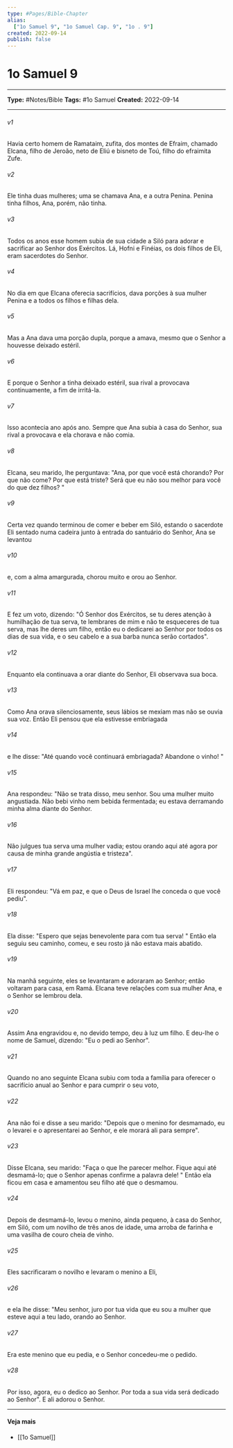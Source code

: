 ```yaml
---
type: #Pages/Bible-Chapter
alias:
  ["1o Samuel 9", "1o Samuel Cap. 9", "1o . 9"]
created: 2022-09-14
publish: false
---
```


# 1o Samuel 9

---

**Type:** #Notes/Bible
**Tags:** #1o Samuel
**Created:** 2022-09-14

---

###### v1
Havia certo homem de Ramataim, zufita, dos montes de Efraim, chamado Elcana, filho de Jeroão, neto de Eliú e bisneto de Toú, filho do efraimita Zufe.
###### v2
Ele tinha duas mulheres; uma se chamava Ana, e a outra Penina. Penina tinha filhos, Ana, porém, não tinha.
###### v3
Todos os anos esse homem subia de sua cidade a Siló para adorar e sacrificar ao Senhor dos Exércitos. Lá, Hofni e Finéias, os dois filhos de Eli, eram sacerdotes do Senhor.
###### v4
No dia em que Elcana oferecia sacrifícios, dava porções à sua mulher Penina e a todos os filhos e filhas dela.
###### v5
Mas a Ana dava uma porção dupla, porque a amava, mesmo que o Senhor a houvesse deixado estéril.
###### v6
E porque o Senhor a tinha deixado estéril, sua rival a provocava continuamente, a fim de irritá-la.
###### v7
Isso acontecia ano após ano. Sempre que Ana subia à casa do Senhor, sua rival a provocava e ela chorava e não comia.
###### v8
Elcana, seu marido, lhe perguntava: "Ana, por que você está chorando? Por que não come? Por que está triste? Será que eu não sou melhor para você do que dez filhos? "
###### v9
Certa vez quando terminou de comer e beber em Siló, estando o sacerdote Eli sentado numa cadeira junto à entrada do santuário do Senhor, Ana se levantou
###### v10
e, com a alma amargurada, chorou muito e orou ao Senhor.
###### v11
E fez um voto, dizendo: "Ó Senhor dos Exércitos, se tu deres atenção à humilhação de tua serva, te lembrares de mim e não te esqueceres de tua serva, mas lhe deres um filho, então eu o dedicarei ao Senhor por todos os dias de sua vida, e o seu cabelo e a sua barba nunca serão cortados".
###### v12
Enquanto ela continuava a orar diante do Senhor, Eli observava sua boca.
###### v13
Como Ana orava silenciosamente, seus lábios se mexiam mas não se ouvia sua voz. Então Eli pensou que ela estivesse embriagada
###### v14
e lhe disse: "Até quando você continuará embriagada? Abandone o vinho! "
###### v15
Ana respondeu: "Não se trata disso, meu senhor. Sou uma mulher muito angustiada. Não bebi vinho nem bebida fermentada; eu estava derramando minha alma diante do Senhor.
###### v16
Não julgues tua serva uma mulher vadia; estou orando aqui até agora por causa de minha grande angústia e tristeza".
###### v17
Eli respondeu: "Vá em paz, e que o Deus de Israel lhe conceda o que você pediu".
###### v18
Ela disse: "Espero que sejas benevolente para com tua serva! " Então ela seguiu seu caminho, comeu, e seu rosto já não estava mais abatido.
###### v19
Na manhã seguinte, eles se levantaram e adoraram ao Senhor; então voltaram para casa, em Ramá. Elcana teve relações com sua mulher Ana, e o Senhor se lembrou dela.
###### v20
Assim Ana engravidou e, no devido tempo, deu à luz um filho. E deu-lhe o nome de Samuel, dizendo: "Eu o pedi ao Senhor".
###### v21
Quando no ano seguinte Elcana subiu com toda a família para oferecer o sacrifício anual ao Senhor e para cumprir o seu voto,
###### v22
Ana não foi e disse a seu marido: "Depois que o menino for desmamado, eu o levarei e o apresentarei ao Senhor, e ele morará ali para sempre".
###### v23
Disse Elcana, seu marido: "Faça o que lhe parecer melhor. Fique aqui até desmamá-lo; que o Senhor apenas confirme a palavra dele! " Então ela ficou em casa e amamentou seu filho até que o desmamou.
###### v24
Depois de desmamá-lo, levou o menino, ainda pequeno, à casa do Senhor, em Siló, com um novilho de três anos de idade, uma arroba de farinha e uma vasilha de couro cheia de vinho.
###### v25
Eles sacrificaram o novilho e levaram o menino a Eli,
###### v26
e ela lhe disse: "Meu senhor, juro por tua vida que eu sou a mulher que esteve aqui a teu lado, orando ao Senhor.
###### v27
Era este menino que eu pedia, e o Senhor concedeu-me o pedido.
###### v28
Por isso, agora, eu o dedico ao Senhor. Por toda a sua vida será dedicado ao Senhor". E ali adorou o Senhor.


---

#### Veja mais

- [[1o Samuel]]
